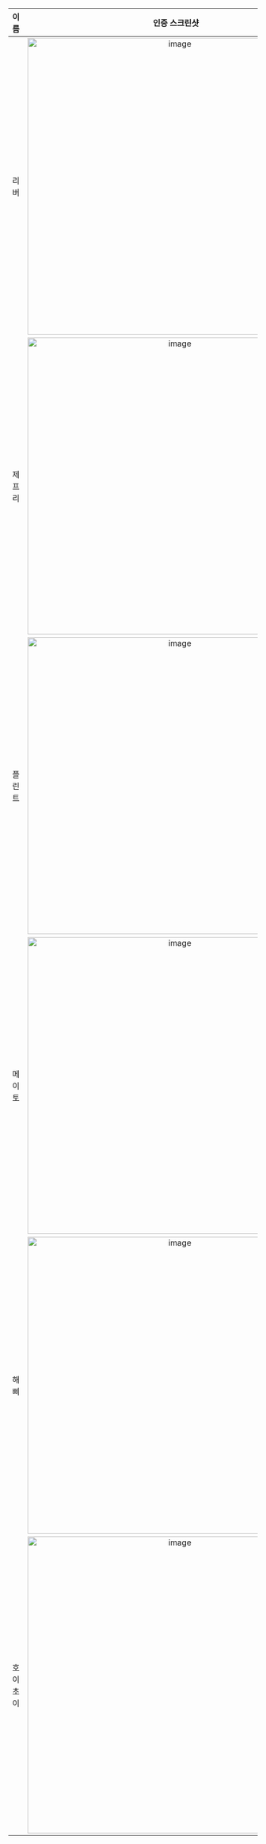 | **이름** | **인증 스크린샷** |
|:--------:|:-----------------:|
| 리버   | <img width="600" alt="image" src="https://github.com/user-attachments/assets/b23eb9a7-ef4c-4144-a8b0-ed4a6e33bb1f" /> |
| 제프리 | <img width="600" alt="image" src="https://github.com/user-attachments/assets/594ac5f3-a9d2-44d4-9c59-5c44f147d1d6" /> |
| 플린트 | <img width="600" alt="image" src="https://github.com/user-attachments/assets/b8d791b3-aeed-4c22-b75c-ef7386a688b0" /> |
| 메이토 | <img width="600" alt="image" src="https://github.com/user-attachments/assets/ccdb69dd-dfc7-49da-afb7-64cfb15664f0" />|
| 해삐 | <img width="600" alt="image" src="https://github.com/user-attachments/assets/98da0127-b458-454d-b59e-f00734f1fecb" /> |
| 호이초이 | <img width="600" alt="image" src="https://github.com/user-attachments/assets/23c20a22-9163-4613-83dd-0e81af11d548" /> |
